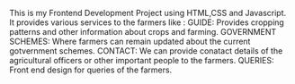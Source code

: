 This is my Frontend Development Project using HTML,CSS and Javascript.
It provides various services to the farmers like :
GUIDE: Provides cropping patterns and other information about crops and farming.
GOVERNMENT SCHEMES: Where farmers can remain updated about the current gotvernment schemes.
CONTACT: We can provide conatact details of the agricultural officers or other important people to the farmers.
QUERIES: Front end design for queries of the farmers.
